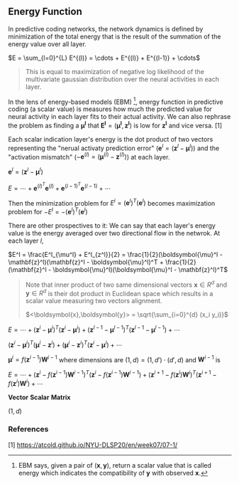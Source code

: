 ## Energy Function

In predictive coding networks, the network dynamics is defined by minimization 
of the total energy that is the result of the summation of the energy value over all layer.


$E = \sum_{l=0}^{L} E^{(l)} = \cdots + E^{(l)} + E^{(l-1)} + \cdots$

> This is equal to maximization of negative log likelihood of the multivariate gaussian
> distribution over the neural activities in each layer.


In the lens of energy-based models (EBM) [^longnote], energy function in predictive coding (a scalar value) is measures how much
the predicted value for neural activity in each layer fits to their actual activity. We can also rephrase the problem as finding 
a $\boldsymbol{\mu^l}$ that $\boldsymbol{E^l} = (\boldsymbol{\mu^l},\boldsymbol{z^l})$ is low for $\boldsymbol{z^l}$ and vice versa. [1]

[^longnote]: EBM says, given a pair of $(\boldsymbol{x}, \boldsymbol{y})$, 
return a scalar value that is called energy which indicates the compatibility of $\boldsymbol{y}$ with observed $\boldsymbol{x}$.


Each scalar indication layer's energy is the dot product of two vectors representing 
the "nerual activaty prediction error"  ($\mathbf{e}^l = (\mathbf{z}^l - \boldsymbol{\mu}^l)$) and 
the "activation mismatch" ($-\boldsymbol{e}^{(l)} = ( \boldsymbol{\mu}^{(l)} - \mathbf{z}^{(l)} )$) at each layer. 

$\boldsymbol{e}^l = (\boldsymbol{z}^l - \boldsymbol{\mu}^l)$

$E = \cdots + \boldsymbol{e}^{(l)^T} \boldsymbol{e}^{(l)} + \boldsymbol{e}^{(l-1)^T} \boldsymbol{e}^{(l-1)} + \cdots$

Then the minimization problem for $E^i = (\boldsymbol{e}^l)^T(\boldsymbol{e}^l)$ becomes maximization problem for $-E^l = - (\boldsymbol{e}^l)^T (\boldsymbol{e}^l)$


There are other prospectives to it:
We can say that each layer's energy value is the energy averaged over two directional flow in the netwrok. At each layer $l$, 

$E^l = \frac{E^l_{\mu^l} + E^l_{z^l}}{2} = \frac{1}{2}(\boldsymbol{\mu}^l - \mathbf{z}^l)(\mathbf{z}^l - \boldsymbol{\mu}^l)^T + \frac{1}{2}(\mathbf{z}^l - \boldsymbol{\mu}^l)(\boldsymbol{\mu}^l - \mathbf{z}^l)^T$

> Note that inner product of two same dimensional vectors $\boldsymbol{x} \in R^d$ and  $\boldsymbol{y} \in R^d$ is their dot product in Euclidean space which results in
> a scalar value measuring two vectors alignment.
> 
> $<\boldsymbol{x},\boldsymbol{y}> = \sqrt{\sum_{i=0}^{d} (x_i y_i)}$





$E = \cdots + (\mathbf{z}^i - \boldsymbol{\mu}^i)^T(\mathbf{z}^i - \boldsymbol{\mu}^i) + (\mathbf{z}^{l-1} - \boldsymbol{\mu}^{l-1})^T(\mathbf{z}^{l-1} - \boldsymbol{\mu}^{l-1}) + \cdots$

$(\mathbf{z}^i - \boldsymbol{\mu}^i)^T(\boldsymbol{\mu}^i - \mathbf{z}^i) + (\boldsymbol{\mu}^i - \mathbf{z}^i)^T(\mathbf{z}^i - \boldsymbol{\mu}^i) + \cdots$

$\boldsymbol{\mu}^i = f(\mathbf{z}^{i-1})\mathbf{W}^{i-1}$ where dimensions are $(1,d) = (1,d') \cdot (d',d)$ and $\mathbf{W}^{i-1}$ is

$E = \cdots + (\mathbf{z}^i - f(\mathbf{z}^{i-1})\mathbf{W}^{i-1})^T(\mathbf{z}^i - f(\mathbf{z}^{i-1})\mathbf{W}^{i-1}) + (\mathbf{z}^{i+1} - f(\mathbf{z}^i)\mathbf{W}^i)^T(\mathbf{z}^{i+1} - f(\mathbf{z}^i)\mathbf{W}^i) + \cdots$

**Vector** 
**Scalar** 
**Matrix** 

$(1,d)$

### References

[1] https://atcold.github.io/NYU-DLSP20/en/week07/07-1/
